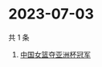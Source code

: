 # 2023-07-03

共 1 条

<!-- BEGIN ZHIHUSEARCH -->
<!-- 最后更新时间 Mon Jul 03 2023 04:09:40 GMT+0800 (China Standard Time) -->
1. [中国女篮夺亚洲杯冠军](https://www.zhihu.com/search?q=中国女篮夺亚洲杯冠军)
<!-- END ZHIHUSEARCH -->
